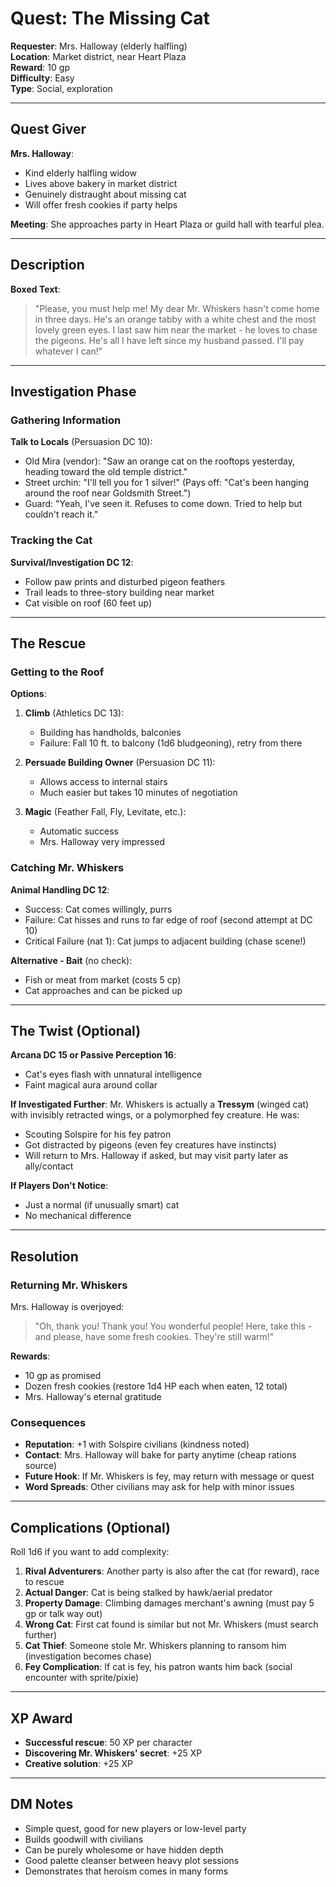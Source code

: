 # Quest: The Missing Cat

**Requester**: Mrs. Halloway (elderly halfling)  
**Location**: Market district, near Heart Plaza  
**Reward**: 10 gp  
**Difficulty**: Easy  
**Type**: Social, exploration

---

## Quest Giver

**Mrs. Halloway**:
- Kind elderly halfling widow
- Lives above bakery in market district
- Genuinely distraught about missing cat
- Will offer fresh cookies if party helps

**Meeting**: She approaches party in Heart Plaza or guild hall with tearful plea.

---

## Description

**Boxed Text**:
> "Please, you must help me! My dear Mr. Whiskers hasn't come home in three days. He's an orange tabby with a white chest and the most lovely green eyes. I last saw him near the market - he loves to chase the pigeons. He's all I have left since my husband passed. I'll pay whatever I can!"

---

## Investigation Phase

### Gathering Information

**Talk to Locals** (Persuasion DC 10):
- Old Mira (vendor): "Saw an orange cat on the rooftops yesterday, heading toward the old temple district."
- Street urchin: "I'll tell you for 1 silver!" (Pays off: "Cat's been hanging around the roof near Goldsmith Street.")
- Guard: "Yeah, I've seen it. Refuses to come down. Tried to help but couldn't reach it."

### Tracking the Cat

**Survival/Investigation DC 12**:
- Follow paw prints and disturbed pigeon feathers
- Trail leads to three-story building near market
- Cat visible on roof (60 feet up)

---

## The Rescue

### Getting to the Roof

**Options**:
1. **Climb** (Athletics DC 13):
   - Building has handholds, balconies
   - Failure: Fall 10 ft. to balcony (1d6 bludgeoning), retry from there
   
2. **Persuade Building Owner** (Persuasion DC 11):
   - Allows access to internal stairs
   - Much easier but takes 10 minutes of negotiation

3. **Magic** (Feather Fall, Fly, Levitate, etc.):
   - Automatic success
   - Mrs. Halloway very impressed

### Catching Mr. Whiskers

**Animal Handling DC 12**:
- Success: Cat comes willingly, purrs
- Failure: Cat hisses and runs to far edge of roof (second attempt at DC 10)
- Critical Failure (nat 1): Cat jumps to adjacent building (chase scene!)

**Alternative - Bait** (no check):
- Fish or meat from market (costs 5 cp)
- Cat approaches and can be picked up

---

## The Twist (Optional)

**Arcana DC 15 or Passive Perception 16**:
- Cat's eyes flash with unnatural intelligence
- Faint magical aura around collar

**If Investigated Further**:
Mr. Whiskers is actually a **Tressym** (winged cat) with invisibly retracted wings, or a polymorphed fey creature. He was:
- Scouting Solspire for his fey patron
- Got distracted by pigeons (even fey creatures have instincts)
- Will return to Mrs. Halloway if asked, but may visit party later as ally/contact

**If Players Don't Notice**: 
- Just a normal (if unusually smart) cat
- No mechanical difference

---

## Resolution

### Returning Mr. Whiskers

Mrs. Halloway is overjoyed:
> "Oh, thank you! Thank you! You wonderful people! Here, take this - and please, have some fresh cookies. They're still warm!"

**Rewards**:
- 10 gp as promised
- Dozen fresh cookies (restore 1d4 HP each when eaten, 12 total)
- Mrs. Halloway's eternal gratitude

### Consequences

- **Reputation**: +1 with Solspire civilians (kindness noted)
- **Contact**: Mrs. Halloway will bake for party anytime (cheap rations source)
- **Future Hook**: If Mr. Whiskers is fey, may return with message or quest
- **Word Spreads**: Other civilians may ask for help with minor issues

---

## Complications (Optional)

Roll 1d6 if you want to add complexity:

1. **Rival Adventurers**: Another party is also after the cat (for reward), race to rescue
2. **Actual Danger**: Cat is being stalked by hawk/aerial predator
3. **Property Damage**: Climbing damages merchant's awning (must pay 5 gp or talk way out)
4. **Wrong Cat**: First cat found is similar but not Mr. Whiskers (must search further)
5. **Cat Thief**: Someone stole Mr. Whiskers planning to ransom him (investigation becomes chase)
6. **Fey Complication**: If cat is fey, his patron wants him back (social encounter with sprite/pixie)

---

## XP Award

- **Successful rescue**: 50 XP per character
- **Discovering Mr. Whiskers' secret**: +25 XP
- **Creative solution**: +25 XP

---

## DM Notes

- Simple quest, good for new players or low-level party
- Builds goodwill with civilians
- Can be purely wholesome or have hidden depth
- Good palette cleanser between heavy plot sessions
- Demonstrates that heroism comes in many forms
